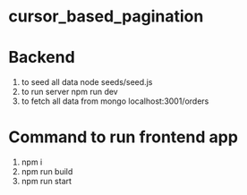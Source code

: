 # cursor_based_pagination


# Backend

1. to seed all data
node seeds/seed.js
2. to run server
npm run dev
3. to fetch all data from mongo
localhost:3001/orders

# Command to run frontend app
1. npm i
2. npm run build
3. npm run start
